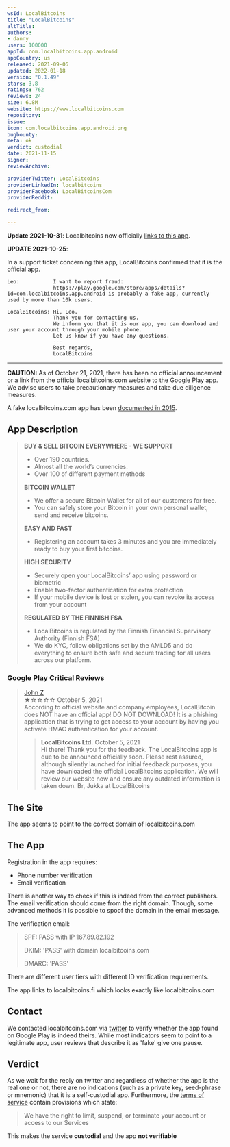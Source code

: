 ```yaml
---
wsId: LocalBitcoins
title: "LocalBitcoins"
altTitle: 
authors:
- danny
users: 100000
appId: com.localbitcoins.app.android
appCountry: us
released: 2021-09-06
updated: 2022-01-18
version: "0.1.49"
stars: 3.8
ratings: 762
reviews: 24
size: 6.8M
website: https://www.localbitcoins.com
repository: 
issue: 
icon: com.localbitcoins.app.android.png
bugbounty: 
meta: ok
verdict: custodial
date: 2021-11-15
signer: 
reviewArchive:

providerTwitter: LocalBitcoins
providerLinkedIn: localbitcoins
providerFacebook: LocalBitcoinsCom
providerReddit: 

redirect_from:

---
```


**Update 2021-10-31**: Localbitcoins now officially
[links to this app](https://blog.localbitcoins.com/localbitcoins-launches-new-mobile-app-216f9d81fea8).

**UPDATE 2021-10-25**:

In a support ticket concerning this app, LocalBitcoins confirmed that it is the official app.

```
Leo:           I want to report fraud:
               https://play.google.com/store/apps/details?id=com.localbitcoins.app.android is probably a fake app, currently used by more than 10k users.

LocalBitcoins: Hi, Leo. 
               Thank you for contacting us.
               We inform you that it is our app, you can download and user your account through your mobile phone.
               Let us know if you have any questions.
               ---
               Best regards,
               LocalBitcoins

```
---

**CAUTION:** As of October 21, 2021, there has been no official announcement or a link from the official localbitcoins.com website to the Google Play app. We advise users to take precautionary measures and take due diligence measures. 

A fake localbitcoins.com app has been [documented in 2015](https://www.coindesk.com/markets/2015/11/05/fake-localbitcoins-android-app-is-phishing-for-bitcoins/). 

## App Description

> **BUY & SELL BITCOIN EVERYWHERE - WE SUPPORT**
>
> - Over 190 countries.
> - Almost all the world’s currencies.
> - Over 100 of different payment methods
>
> **BITCOIN WALLET**
>
> - We offer a secure Bitcoin Wallet for all of our customers for free.
> - You can safely store your Bitcoin in your own personal wallet, send and receive bitcoins.
>
> **EASY AND FAST**
>
> - Registering an account takes 3 minutes and you are immediately ready to buy your first bitcoins.
>
> **HIGH SECURITY**
>
> - Securely open your LocalBitcoins’ app using password or biometric
> - Enable two-factor authentication for extra protection
> - If your mobile device is lost or stolen, you can revoke its access from your account
>
> **REGULATED BY THE FINNISH FSA**
>
> - LocalBitcoins is regulated by the Finnish Financial Supervisory Authority (Finnish FSA).
> - We do KYC, follow obligations set by the AMLD5 and do everything to ensure both safe and secure trading for all users across our platform.

### Google Play Critical Reviews

> [John Z](https://play.google.com/store/apps/details?id=com.localbitcoins.app.android&reviewId=gp%3AAOqpTOEZo4RUwy3oMfxlDAU4I0fJfU7ZFUvXn8m90Sm1Ihliyv8tKOCe9FBpkbBcOwteVE3w7AIRcxzjAjfdXw)<br>
  ★☆☆☆☆ October 5, 2021 <br>
       According to official website and company employees, LocalBitcoin does NOT have an official app! DO NOT DOWNLOAD! It is a phishing application that is trying to get access to your account by having you activate HMAC authentication for your account.
>
> > **LocalBitcoins Ltd.** October 5, 2021<br>
	Hi there! Thank you for the feedback. The LocalBitcoins app is due to be announced officially soon. Please rest assured, although silently launched for initial feedback purposes, you have downloaded the official LocalBitcoins application. We will review our website now and ensure any outdated information is taken down. Br, Jukka at LocalBitcoins

## The Site

The app seems to point to the correct domain of localbitcoins.com

## The App

Registration in the app requires: 

- Phone number verification
- Email verification

There is another way to check if this is indeed from the correct publishers. The email verification should come from the right domain. Though, some advanced methods it is possible to spoof the domain in the email message. 

The verification email:

> SPF:  PASS with IP 167.89.82.192
>
> DKIM:  'PASS' with domain localbitcoins.com
>
> DMARC:  'PASS' 

There are different user tiers with different ID verification requirements. 

The app links to localbitcoins.fi which looks exactly like localbitcoins.com

## Contact

We contacted localbitcoins.com via [twitter](https://twitter.com/BitcoinWalletz/status/1451096206361313287) to verify whether the app found on Google Play is indeed theirs. While most indicators seem to point to a legitimate app, user reviews that describe it as 'fake' give one pause. 

## Verdict

As we wait for the reply on twitter and regardless of whether the app is the real one or not, there are no indications (such as a private key, seed-phrase or mnemonic) that it is a self-custodial app. Furthermore, the [terms of service](https://localbitcoins.com/terms_of_service/) contain provisions which state: 

> We have the right to limit, suspend, or terminate your account or access to our Services 

This makes the service **custodial** and the app **not verifiable**

